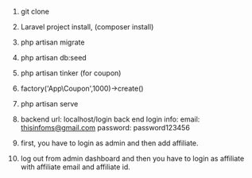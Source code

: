 1. git clone 
2. Laravel project install, (composer install)
3. php artisan migrate
4. php artisan db:seed
5. php artisan tinker (for coupon)
6. factory('App\Coupon',1000)->create()
7. php artisan serve

8.  backend url: localhost/login
    back end login info:
    email: 	 thisinfoms@gmail.com
    password: password123456
9.  first, you have to login as admin and then add affiliate.
10. log out from admin dashboard and then you have to login as affiliate with affiliate email and affiliate id.